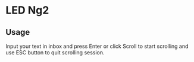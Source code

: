 # LED Ng2

## Usage

Input your text in inbox and press Enter or click Scroll to start scrolling and use ESC button to quit scrolling session.